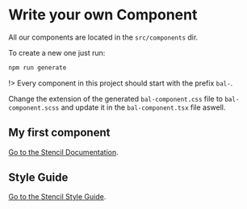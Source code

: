 # Write your own Component

All our components are located in the `src/components` dir.

To create a new one just run:

```bash
npm run generate
```

!> Every component in this project should start with the prefix `bal-`.

Change the extension of the generated `bal-component.css` file to `bal-component.scss` and update it in the `bal-component.tsx` file aswell.

## My first component

[Go to the Stencil Documentation](https://stenciljs.com/docs/my-first-component).

## Style Guide

[Go to the Stencil Style Guide](https://stenciljs.com/docs/style-guide).

